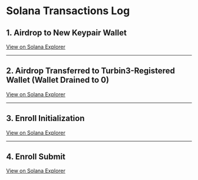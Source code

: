 # Solana Transactions Log

## 1. Airdrop to New Keypair Wallet

[View on Solana Explorer](https://explorer.solana.com/tx/epWCtX4mN59qoQ7EXLi3Yk3cBVwLCxnj7fdw9p2GB1zeV7YL82Z7fV8HnrnFPPKU2ZHbXBRNVVk12BhacemNHZe?cluster=devnet)

---

## 2. Airdrop Transferred to Turbin3-Registered Wallet (Wallet Drained to 0)

[View on Solana Explorer](https://explorer.solana.com/tx/BLX1ZhCAbD8ZLWmKzpzmRCtLCsyLwyq3CD6WRpejAcxLLsHejQ7qUidDWhXJfEhEVquU3dQy494Vr3j3JkA61jE?cluster=devnet)

---

## 3. Enroll Initialization

[View on Solana Explorer](https://explorer.solana.com/tx/2XfTaNttSunrUkJGBoE3vh86kULxNTifNR5th2maYYWdJduLoEskSwh4d2XRqAJhqRYCYvBrgX3UYaymVSEZPT7y?cluster=devnet)

---

## 4. Enroll Submit

[View on Solana Explorer](https://explorer.solana.com/tx/3qs8thn5mXTiqkAZacVRBxN2tbhsvFQuXgVWGS5hXRWGmiorwCh5RVXtxF9aUC4WSRfy1Xt19CjykQvcQg2wjULe?cluster=devnet)
